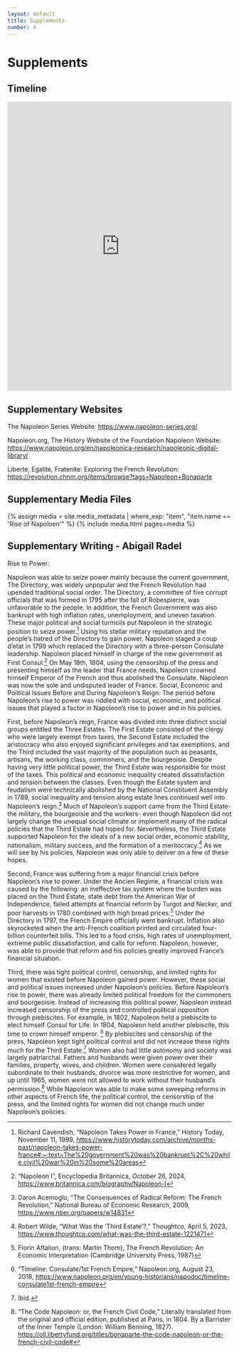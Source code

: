 ```yaml
---
layout: default
title: Supplements
number: 4
---
```


# Supplements

## Timeline

<iframe class='timeline-iframe' src='https://cdn.knightlab.com/libs/timeline3/latest/embed/index.html?source=1PjdYGizzYHakJg35U17XGA-GZJxSy8N5lv9Hsbj3tvk&font=Default&lang=en&initial_zoom=2&height=650' width='100%' height='650' webkitallowfullscreen mozallowfullscreen allowfullscreen frameborder='0'></iframe>

## Supplementary Websites


The Napoleon Series Website:
https://www.napoleon-series.org/

Napoleon.org, The History Website of the Foundation Napoleon Website:
https://www.napoleon.org/en/napoleonica-research/napoleonic-digital-library/

Liberte, Egalite, Fratenite: Exploring the French Revolution:
https://revolution.chnm.org/items/browse?tags=Napoleon+Bonaparte

## Supplementary Media Files
{% assign media = site.media_metadata | where_exp: "item", "item.name == 'Rise of Napoloen'" %} {% include media.html pages=media %}

## Supplementary Writing - Abigail Radel

Rise to Power:

Napoleon was able to seize power mainly because the current government, The Directory, was widely unpopular and the French Revolution had upended traditional social order.  The Directory, a committee of five corrupt officials that was formed in 1795 after the fall of Robespierre, was unfavorable to the people.  In addition, the French Government was also bankrupt with high inflation rates, unemployment, and uneven taxation.  These major political and social turmoils put Napoleon in the strategic position to seize power.[^1]  Using his stellar military reputation and the people’s hatred of the Directory to gain power, Napoleon staged a coup d’etat in 1799 which replaced the Directory with a three-person Consulate leadership.  Napoleon placed himself in charge of the new government as First Consul.[^2]  On May 18th, 1804, using the censorship of the press and presenting himself as the leader that France needs, Napoleon crowned himself Emperor of the French and thus abolished the Consulate.  Napoleon was now the sole and undisputed leader of France. 
Social, Economic and Political Issues Before and During Napoleon’s Reign:
The period before Napoleon’s rise to power was riddled with social, economic, and political issues that played a factor in Napoleon’s rise to power and in his policies.  

First, before Napoleon’s reign, France was divided into three distinct social groups entitled the Three Estates.  The First Estate consisted of the clergy who were largely exempt from taxes, the Second Estate included the aristocracy who also enjoyed significant privileges and tax exemptions, and the Third included the vast majority of the population such as peasants, artisans, the working class, commoners, and the bourgeoisie.  Despite having very little political power, the Third Estate was responsible for most of the taxes.  This political and economic inequality created dissatisfaction and tension between the classes.  Even though the Estate system and feudalism were technically abolished by the National Constituent Assembly in 1789, social inequality and tension along estate lines continued well into Napoleon’s reign.[^3]  Much of Napoleon’s support came from the Third Estate- the military, the bourgeoisie and the workers- even though Napoleon did not largely change the unequal social climate or implement many of the radical policies that the Third Estate had hoped for.  Nevertheless, the Third Estate supported Napoleon for the ideals of a new social order, economic stability, nationalism, military success, and the formation of a meritocracy.[^4]  As we will see by his policies, Napoleon was only able to deliver on a few of these hopes. 

Second, France was suffering from a major financial crisis before Napoleon’s rise to power.  Under the Ancien Regime, a financial crisis was caused by the following: an ineffective tax system where the burden was placed on the Third Estate, state debt from the American War of Independence, failed attempts at financial reform by Turgot and Necker, and poor harvests in 1780 combined with high bread prices.[^5]  Under the Directory in 1797, the French Empire officially went bankrupt.  Inflation also skyrocketed when the anti-French coalition printed and circulated four-billion counterfeit bills.  This led to a food crisis, high rates of unemployment, extreme public dissatisfaction, and calls for reform.  Napoleon, however, was able to provide that reform and his policies greatly improved France’s financial situation.

Third, there was tight political control, censorship, and limited rights for women that existed before Napoleon gained power.  However, these social and political issues increased under Napoleon’s policies.  Before Napoleon’s rise to power, there was already limited political freedom for the commoners and bourgeoisie.  Instead of increasing this political power, Napoleon instead increased censorship of the press and controlled political opposition through plebiscites.  For example, in 1802, Napoleon held a plebiscite to elect himself Consul for Life.  In 1804, Napoleon held another plebiscite, this time to crown himself emperor. [^6]  By plebiscites and censorship of the press, Napoleon kept tight political control and did not increase these rights much for the Third Estate.[^7]  Women also had little autonomy and society was largely patriarchal.  Fathers and husbands were given power over their families, property, wives, and children.  Women were considered legally subordinate to their husbands, divorce was more restrictive for women, and up until 1965, women were not allowed to work without their husband’s permission.[^8]  While Napoleon was able to make some sweeping reforms in other aspects of French life, the political control, the censorship of the press, and the limited rights for women did not change much under Napoleon’s policies.  
[^1]: Richard Cavendish, “Napoleon Takes Power in France,” History Today, November 11, 1999, https://www.historytoday.com/archive/months-past/napoleon-takes-power-france#:~:text=The%20government%20was%20bankrupt%2C%20while,civil%20war%20in%20some%20areas
[^2]: “Napoleon I”, Encyclopedia Britannica, October 26, 2024, https://www.britannica.com/biography/Napoleon-I
[^3]: Daron Acemoglu, “The Consequences of Radical Reform: The French Revolution,” National Bureau of Economic Research, 2009, https://www.nber.org/papers/w14831
[^4]: Robert Wilde, “What Was the ‘Third Estate’?,” Thoughtco, April 5, 2023, https://www.thoughtco.com/what-was-the-third-estate-1221471
[^5]: Florin Aftalion, (trans: Martin Thom), The French Revolution: An Economic Interpretation (Cambridge University Press, 1987)
[^6]: “Timeline: Consulate/1st French Empire,” Napoleon.org, August 23, 2018, https://www.napoleon.org/en/young-historians/napodoc/timeline-consulate1st-french-empire
[^7]: Ibid.
[^8]: “The Code Napoleon: or, the French Civil Code,” Literally translated from the original and official edition, published at Paris, in 1804. By a Barrister of the Inner Temple (London: William Benning, 1827). https://oll.libertyfund.org/titles/bonaparte-the-code-napoleon-or-the-french-civil-code#

